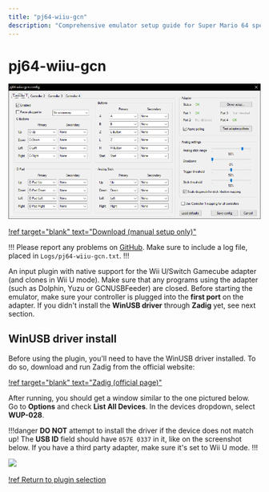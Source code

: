```yaml
---
title: "pj64-wiiu-gcn"
description: "Comprehensive emulator setup guide for Super Mario 64 speedruns"
---
```


# pj64-wiiu-gcn

![](./img/pj64-wiiu-gcn.png)

[!ref target="blank" text="Download (manual setup only)"](https://github.com/wermipls/pj64-wiiu-gcn/releases/latest/download/pj64-wiiu-gcn.dll)

!!!
Please report any problems on [GitHub](https://github.com/wermipls/pj64-wiiu-gcn/issues). Make sure to include a log file, placed in `Logs/pj64-wiiu-gcn.txt`.
!!!

An input plugin with native support for the Wii U/Switch Gamecube adapter (and clones in Wii U mode). Make sure that any programs using the adapter (such as Dolphin, Yuzu or GCNUSBFeeder) are closed. Before starting the emulator, make sure your controller is plugged into the **first port** on the adapter. If you didn't install the **WinUSB driver** through **Zadig** yet, see next section.

## WinUSB driver install

Before using the plugin, you'll need to have the WinUSB driver installed. To do so, download and run Zadig from the official website:

[!ref target="blank" text="Zadig (official page)"](http://zadig.akeo.ie/)

After running, you should get a window similar to the one pictured below. Go to **Options** and check **List All Devices**. In the devices dropdown, select **WUP-028**.

!!!danger
**DO NOT** attempt to install the driver if the device does not match up! The **USB ID** field should have `057E 0337` in it, like on the screenshot below. If you have a third party adapter, make sure it's set to Wii U mode.
!!!

![](./img/zadig.png)

[!ref Return to plugin selection](plugin_setup.md#plugin-selection)
